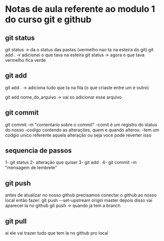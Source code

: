 # Notas de aula referente ao modulo 1 do curso git e github


## git status
git status -> da o status das pastas (vermelho nao ta na esteira do git)
git add . -> adicionei o que tava na esteira
git status -> agora o que tava vermelho fica verde

## git add
git add . -> adiciona tudo que ta na fila (o que criaste entre um e outro)

git add nome_do_arquivo -> vai so adicionar esse arquivo

## git commit
git commit -m "comentario sobre o commit"
-comit é um registro do status do nosso -codigo contendo as alterações, quem e quando alterou.
-tem um codgio unico referente aquela alteração ou seja voce pode reverter isso


## sequencia de passos
1- git status
2- alteração que quiser
3- git add .
4- git commit -m "mensagem de lembrete"


## git push 
antes de atualizar no nosso github precisamos conectar o github ao nosso local
então fazer: git push --set-upstream origin master
depois disso vai aparecer la no github
git push -> quando ja tem a branch


## git pull
ai ele vai trazer tudo que tem la no github pro local